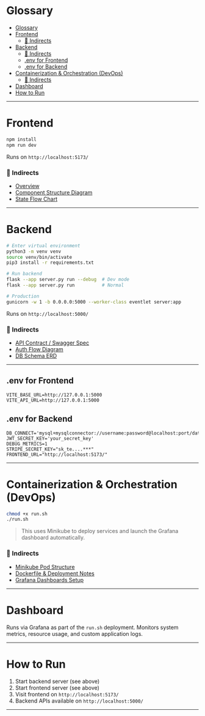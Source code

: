 # Glossary

- [Glossary](#glossary)
- [Frontend](#frontend)
    - [📁 Indirects](#-indirects)
- [Backend](#backend)
    - [📁 Indirects](#-indirects-1)
  - [.env for Frontend](#env-for-frontend)
  - [.env for Backend](#env-for-backend)
- [Containerization \& Orchestration (DevOps)](#containerization--orchestration-devops)
    - [📁 Indirects](#-indirects-2)
- [Dashboard](#dashboard)
- [How to Run](#how-to-run)

---

# Frontend

```bash
npm install
npm run dev
```

Runs on `http://localhost:5173/`

### 📁 Indirects

- [Overview](/Frontend)
- [Component Structure Diagram](/Frontend/)
- [State Flow Chart](indirects/frontend/state-flow.md)

---

# Backend

```bash
# Enter virtual environment
python3 -m venv venv
source venv/bin/activate
pip3 install -r requirements.txt

# Run backend
flask --app server.py run --debug  # Dev mode
flask --app server.py run          # Normal

# Production
gunicorn -w 1 -b 0.0.0.0:5000 --worker-class eventlet server:app
```

Runs on `http://localhost:5000/`

### 📁 Indirects

- [API Contract / Swagger Spec](/Backend/README.md)
- [Auth Flow Diagram](indirects/backend/auth-flow.md)
- [DB Schema ERD](indirects/backend/db-erd.png)

---

## .env for Frontend

```env
VITE_BASE_URL=http://127.0.0.1:5000
VITE_API_URL=http://127.0.0.1:5000
```

## .env for Backend

```env
DB_CONNECT='mysql+mysqlconnector://username:password@localhost:port/database'
JWT_SECRET_KEY='your_secret_key'
DEBUG_METRICS=1
STRIPE_SECRET_KEY="sk_te....***"
FRONTEND_URL="http://localhost:5173/"
```

---

# Containerization & Orchestration (DevOps)

```bash
chmod +x run.sh
./run.sh
```

> This uses Minikube to deploy services and launch the Grafana dashboard automatically.

### 📁 Indirects

- [Minikube Pod Structure](indirects/devops/minikube-pod-flow.md)
- [Dockerfile & Deployment Notes](indirects/devops/docker-notes.md)
- [Grafana Dashboards Setup](indirects/devops/grafana-setup.md)

---

# Dashboard

Runs via Grafana as part of the `run.sh` deployment. Monitors system metrics, resource usage, and custom application logs.

---

# How to Run

1. Start backend server (see above)
2. Start frontend server (see above)
3. Visit frontend on `http://localhost:5173/`
4. Backend APIs available on `http://localhost:5000/`

---